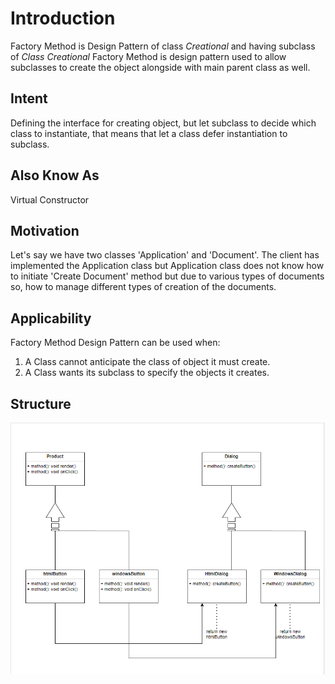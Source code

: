 # Introduction
Factory Method is Design Pattern of class *Creational* and having subclass of *Class Creational* Factory Method is design pattern used to allow subclasses to create the object alongside with main parent class as well.

## Intent
Defining the interface for creating object, but let subclass to decide which class to instantiate, that means that let a class defer instantiation to subclass.

## Also Know As
Virtual Constructor

## Motivation
Let's say we have two classes 'Application' and 'Document'. The client has implemented the Application class but Application class does not know how to initiate 'Create Document' method but due to various types of documents so, how to manage different types of creation of the documents.

## Applicability
Factory Method Design Pattern can be used when:
1. A Class cannot anticipate the class of object it must create.
2. A Class wants its subclass to specify the objects it creates.

## Structure
![FactoryMethodStructure](Factory%20Method%20Design%20Pattern.png)